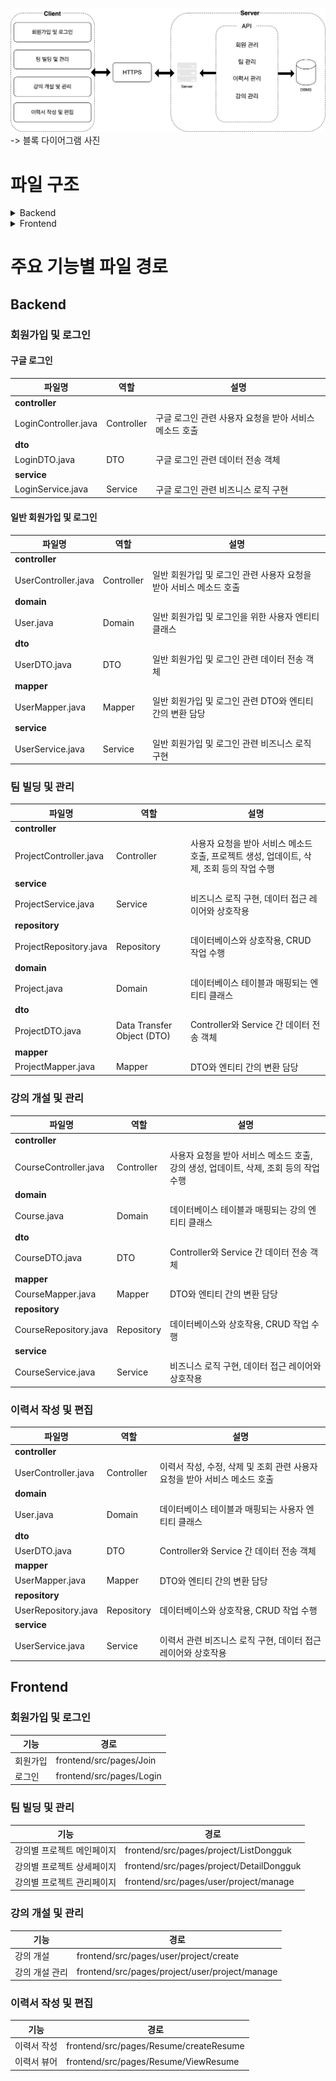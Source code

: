 ![img.png](img.png)
-> 블록 다이어그램 사진

# 파일 구조

<details>
<summary>Backend</summary>
├── gradle/wrapper<br>
├── review-api<br>
└── src/main<br>
└── java/com/example/demo<br>
├── Main<br>
├── apiPayload<br>
├── config<br>
├── constant<br>
├── controller<br>
│ ├── AdminController.java<br>
│ ├── CourseController.java<br>
│ ├── HomeController.java<br>
│ ├── LoginController.java<br>
│ ├── MainController.java<br>
│ ├── ProjectController.java<br>
│ ├── ProjectLikeController.java<br>
│ ├── StatusController.java<br>
│ └── UserController.java<br>
├── domain<br>
│ ├── Course.java<br>
│ ├── Project.java<br>
│ ├── ProjectLike.java<br>
│ ├── Status.java<br>
│ └── User.java<br>
├── dto<br>
│ ├── CourseDTO.java<br>
│ ├── LoginDTO.java<br>
│ ├── ProjectDTO.java<br>
│ ├── ProjectLikeDTO.java<br>
│ ├── StatusDTO.java<br>
│ └── UserDTO.java<br>
│ └── mapper<br>
├── repository<br>
│ ├── CourseRepository.java<br>
│ ├── ProjectLikeRepository.java<br>
│ ├── ProjectRepository.java<br>
│ ├── StatusRepository.java<br>
│ └── UserRepository.java<br>
├── response<br>
├── service<br>
│ ├── CourseService.java<br>
│ ├── LoginService.java<br>
│ ├── ProjectLikeService.java<br>
│ ├── ProjectService.java<br>
│ ├── StatusService.java<br>
│ └── UserService.java<br>
└── templates<br>
</details>

<details>
<summary>Frontend</summary>
├── public<br>
└── src<br>
├── api<br>
│ ├── base.ts<br>
│ ├── getMainInfo.ts<br>
│ ├── getProjectDetails.ts<br>
│ ├── getProjectList.ts<br>
│ ├── getUserInfo.ts<br>
│ ├── getUserProjectManageAply.ts<br>
│ ├── getUserProjectManageRecommend.ts<br>
│ ├── getUserprojectList.ts<br>
│ ├── postProjectCreate.ts<br>
│ ├── postUpdateUrs.ts<br>
│ ├── postUserJoin.ts<br>
│ ├── postUserLogin.ts<br>
│ ├── postUserLogout.ts<br>
│ ├── postUserProjectManageHire.ts<br>
├── assets/images<br>
├── components<br>
│ ├── CommonHeader<br>
│ ├── Display<br>
│ ├── ManageProjectCard<br>
│ ├── ProjectCard<br>
│ ├── ProjectCardDongguk<br>
│ ├── Question<br>
│ └── QuestionnaireModal<br>
├── constants<br>
│ ├── json<br>
│ ├── project<br>
│ └── system<br>
├── hooks<br>
├── pages<br>
│ ├── Admin<br>
│ ├── Join<br>
│ ├── Login<br>
│ ├── Main<br>
│ ├── Project<br>
│ ├── Recommend/RecommendUsers<br>
│ ├── Resume<br>
│ └── User<br>
├── styles<br>
├── types<br>
├── utils<br>
│ ├── global.d.ts<br>
│ ├── index.tsx<br>
├── .eslintignore<br>
├── .eslintrc.json<br>
├── .prettierrc<br>
├── package-lock.json<br>
├── package.json<br>
├── pre-deploy.sh<br>
└── tsconfig.json<br>
</details>

# 주요 기능별 파일 경로
## Backend 
### 회원가입 및 로그인

#### 구글 로그인

| 파일명                | 역할       | 설명                                              |
|-----------------------|------------|---------------------------------------------------|
| **controller**        |            |                                                   |
| LoginController.java  | Controller | 구글 로그인 관련 사용자 요청을 받아 서비스 메소드 호출 |
| **dto**               |            |                                                   |
| LoginDTO.java         | DTO        | 구글 로그인 관련 데이터 전송 객체                   |
| **service**           |            |                                                   |
| LoginService.java     | Service    | 구글 로그인 관련 비즈니스 로직 구현                |

#### 일반 회원가입 및 로그인

| 파일명                | 역할       | 설명                                              |
|-----------------------|------------|---------------------------------------------------|
| **controller**        |            |                                                   |
| UserController.java   | Controller | 일반 회원가입 및 로그인 관련 사용자 요청을 받아 서비스 메소드 호출 |
| **domain**            |            |                                                   |
| User.java             | Domain     | 일반 회원가입 및 로그인을 위한 사용자 엔티티 클래스   |
| **dto**               |            |                                                   |
| UserDTO.java          | DTO        | 일반 회원가입 및 로그인 관련 데이터 전송 객체        |
| **mapper**            |            |                                                   |
| UserMapper.java       | Mapper     | 일반 회원가입 및 로그인 관련 DTO와 엔티티 간의 변환 담당 |
| **service**           |            |                                                   |
| UserService.java      | Service    | 일반 회원가입 및 로그인 관련 비즈니스 로직 구현      |

### 팀 빌딩 및 관리
| 파일명                        | 역할                                                      | 설명                                                                                      |
|-------------------------------|-----------------------------------------------------------|-------------------------------------------------------------------------------------------|
| **controller**                |                                                           |                                                                                           |
| ProjectController.java        | Controller                                                | 사용자 요청을 받아 서비스 메소드 호출, 프로젝트 생성, 업데이트, 삭제, 조회 등의 작업 수행   |
| **service**                   |                                                           |                                                                                           |
| ProjectService.java           | Service                                                   | 비즈니스 로직 구현, 데이터 접근 레이어와 상호작용                                           |
| **repository**                |                                                           |                                                                                           |
| ProjectRepository.java        | Repository                                                | 데이터베이스와 상호작용, CRUD 작업 수행                                                    |
| **domain**                    |                                                           |                                                                                           |
| Project.java                  | Domain                                                    | 데이터베이스 테이블과 매핑되는 엔티티 클래스                                                |
| **dto**                       |                                                           |                                                                                           |
| ProjectDTO.java               | Data Transfer Object (DTO)                                | Controller와 Service 간 데이터 전송 객체                                                    |
| **mapper**                    |                                                           |                                                                                           |
| ProjectMapper.java            | Mapper                                                    | DTO와 엔티티 간의 변환 담당                                                               |

### 강의 개설 및 관리

| 파일명                | 역할       | 설명                                                      |
|-----------------------|------------|-----------------------------------------------------------|
| **controller**        |            |                                                           |
| CourseController.java | Controller | 사용자 요청을 받아 서비스 메소드 호출, 강의 생성, 업데이트, 삭제, 조회 등의 작업 수행   |
| **domain**            |            |                                                           |
| Course.java           | Domain     | 데이터베이스 테이블과 매핑되는 강의 엔티티 클래스                                          |
| **dto**               |            |                                                           |
| CourseDTO.java        | DTO        | Controller와 Service 간 데이터 전송 객체                                               |
| **mapper**            |            |                                                           |
| CourseMapper.java     | Mapper     | DTO와 엔티티 간의 변환 담당                                                              |
| **repository**        |            |                                                           |
| CourseRepository.java | Repository | 데이터베이스와 상호작용, CRUD 작업 수행                                                  |
| **service**           |            |                                                           |
| CourseService.java    | Service    | 비즈니스 로직 구현, 데이터 접근 레이어와 상호작용                                          |

### 이력서 작성 및 편집

| 파일명                | 역할       | 설명                                                      |
|-----------------------|------------|-----------------------------------------------------------|
| **controller**        |            |                                                           |
| UserController.java   | Controller | 이력서 작성, 수정, 삭제 및 조회 관련 사용자 요청을 받아 서비스 메소드 호출 |
| **domain**            |            |                                                           |
| User.java             | Domain     | 데이터베이스 테이블과 매핑되는 사용자 엔티티 클래스                                         |
| **dto**               |            |                                                           |
| UserDTO.java          | DTO        | Controller와 Service 간 데이터 전송 객체                                               |
| **mapper**            |            |                                                           |
| UserMapper.java       | Mapper     | DTO와 엔티티 간의 변환 담당                                                              |
| **repository**        |            |                                                           |
| UserRepository.java   | Repository | 데이터베이스와 상호작용, CRUD 작업 수행                                                  |
| **service**           |            |                                                           |
| UserService.java      | Service    | 이력서 관련 비즈니스 로직 구현, 데이터 접근 레이어와 상호작용                              |

## Frontend

### 회원가입 및 로그인

| 기능       | 경로                                      |
|------------|-------------------------------------------|
| 회원가입   | frontend/src/pages/Join                   |
| 로그인     | frontend/src/pages/Login                  |

### 팀 빌딩 및 관리

| 기능                         | 경로                                                   |
|------------------------------|--------------------------------------------------------|
| 강의별 프로젝트 메인페이지    | frontend/src/pages/project/ListDongguk                 |
| 강의별 프로젝트 상세페이지    | frontend/src/pages/project/DetailDongguk               |
| 강의별 프로젝트 관리페이지    | frontend/src/pages/user/project/manage                 |

### 강의 개설 및 관리

| 기능         | 경로                                                   |
|--------------|--------------------------------------------------------|
| 강의 개설    | frontend/src/pages/user/project/create                 |
| 강의 개설 관리 | frontend/src/pages/project/user/project/manage          |

### 이력서 작성 및 편집

| 기능        | 경로                                                   |
|-------------|--------------------------------------------------------|
| 이력서 작성 | frontend/src/pages/Resume/createResume                 |
| 이력서 뷰어 | frontend/src/pages/Resume/ViewResume                   |

